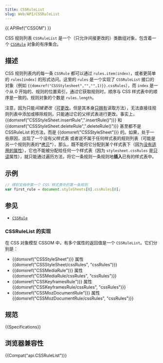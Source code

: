 ```yaml
---
title: CSSRuleList
slug: Web/API/CSSRuleList
---
```

{{ APIRef("CSSOM") }}

CSS 规则列表 `CSSRuleList` 是一个（只允许间接更改的）类数组对象，包含着一个 [`CSSRule`](/zh-CN/docs/Web/API/CSSRule) 对象的有序集合。

## 描述

CSS 规则列表内的每一条 `CSSRule` 都可以通过 `rules.item(index)`，或者更简单的 `rules[index]` 的形式访问。这里的 `rules` 是一个实现了 `CSSRuleList` 接口的对象（例如 `{{domxref("CSSStylesheet","","",1)}}.cssRules`），而 `index` 是一个从 0 开始的、规则的位置索引，通过它获取规则时，顺序与 CSS 样式表中的顺序是一致的。规则对象的个数是 `rules.length`。

注意，因为只能*间接更改*（[可更改](https://www.w3.org/TR/cssom/#cssstylesheet)，但是其本身[只拥有](https://www.w3.org/TR/cssom/#cssrulelist)读取方法），无法直接往规则列表中添加或移除规则，只能通过它的父样式表进行更改。事实上，{{domxref("CSSStyleSheet.insertRule",".insertRule()")}} 和 {{domxref("CSSStyleSheet.deleteRule",".deleteRule()")}} 甚至都不是 CSSRuleList 的方法，而是 {{domxref("CSSStyleSheet")}} 的。如果，处于一些原因，出现了一个没有父样式表 或者说不属于任何样式表的规则列表（可能是另一个规则列表的*[拷贝](https://www.w3.org/TR/cssom/#cssstylesheet)*），那么，既不能将它分配到某个样式表下（因为[没有适用的属性](https://www.w3.org/TR/cssom/#cssrulelist)），它也不能被分配给任何一个样式表（因为 `stylesheet.cssRules` 是[只读](https://www.w3.org/TR/cssom/#cssstylesheet)属性），就只能通过遍历方法，将它一条规则一条规则地**插入**已有的样式表中。

## 示例

```js
// 得到文档中第一个 CSS 样式表中的第一条规则
var first_rule = document.styleSheets[0].cssRules[0];
```

## 参见

- [`CSSRule`](/zh-CN/docs/Web/API/CSSRule)

### CSSRuleList 的实现

在 CSS 对象模型 CSSOM 中，有多个属性的返回值是一个 `CSSRuleList`。它们分别是：

- {{domxref("CSSStyleSheet")}} 属性 {{domxref("CSSStyleSheet/cssRules", "cssRules")}}
- {{domxref("CSSMediaRule")}} 属性 {{domxref("CSSMediaRule/cssRules", "cssRules")}}
- {{domxref("CSSKeyframesRule")}} 属性 {{domxref("CSSKeyframesRule/cssRules", "cssRules")}}
- {{domxref("CSSMozDocumentRule")}} 属性 {{domxref("CSSMozDocumentRule/cssRules", "cssRules")}}

## 规范

{{Specifications}}

## 浏览器兼容性

{{Compat("api.CSSRuleList")}}
